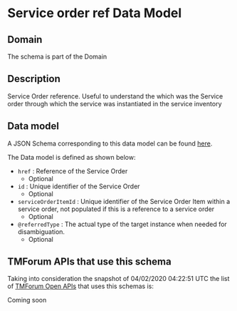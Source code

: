 # Service order ref Data Model

## Domain

The  schema is part of the  Domain

## Description

Service Order reference. Useful to understand the which was the Service order through which the service was instantiated in the service inventory

## Data model

A JSON Schema corresponding to this data model can be found
[here](https://github.com/tmforum-rand/schemas/blob/candidates/Service/ServiceOrderRef.schema.json).

The Data model is defined as shown below:
- `href` : Reference of the Service Order
  - Optional
- `id` : Unique identifier of the Service Order
  - Optional
- `serviceOrderItemId` : Unique identifier of the Service Order Item within a service order, not populated if this is a reference to a service order
  - Optional
- `@referredType` : The actual type of the target instance when needed for disambiguation.
  - Optional




## TMForum APIs that use this schema

Taking into consideration the snapshot of 04/02/2020 04:22:51 UTC the list of [TMForum Open APIs](https://www.tmforum.org/open-apis/) that uses this schemas is:

Coming soon